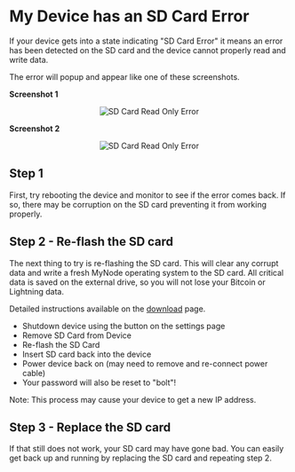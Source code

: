 # My Device has an SD Card Error

If your device gets into a state indicating "SD Card Error" it means an error has been detected on the SD card and the device cannot properly read and write data.

The error will popup and appear like one of these screenshots.

**Screenshot 1**
<center>
  <figure>
    <img src="/images/troubleshooting/warning_sd_card_readonly_1.png" alt="SD Card Read Only Error">
  </figure>
</center>

**Screenshot 2**
<center>
  <figure>
    <img src="/images/troubleshooting/warning_sd_card_readonly_2.png" alt="SD Card Read Only Error">
  </figure>
</center>

## Step 1

First, try rebooting the device and monitor to see if the error comes back. If so, there may be corruption on the SD card preventing it from working properly.

## Step 2 - Re-flash the SD card

The next thing to try is re-flashing the SD card. This will clear any corrupt data and write a fresh MyNode operating system to the SD card. All critical data is saved on the external drive, so you will not lose your Bitcoin or Lightning data.

Detailed instructions available on the <a href="https://mynodebtc.com/download">download</a> page.

- Shutdown device using the button on the settings page
- Remove SD Card from Device
- Re-flash the SD Card
- Insert SD card back into the device
- Power device back on (may need to remove and re-connect power cable)
- Your password will also be reset to "bolt"!

Note: This process may cause your device to get a new IP address.

## Step 3 - Replace the SD card

If that still does not work, your SD card may have gone bad. You can easily get back up and running by replacing the SD card and repeating step 2.